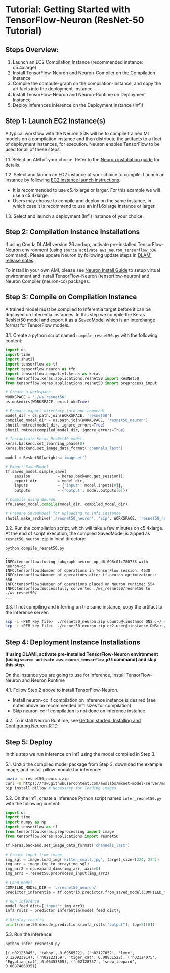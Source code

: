 # Tutorial: Getting Started with TensorFlow-Neuron (ResNet-50 Tutorial)

## Steps Overview:

1. Launch an EC2 Compilation Instance (recommended instance: c5.4xlarge)
2. Install TensorFlow-Neuron and Neuron-Compiler on the Compilation Instance
3. Compile the compute-graph on the compilation-instance, and copy the artifacts into the deployment-instance
4. Install TensorFlow-Neuron and Neuron-Runtime on Deployment Instance
5. Deploy inferences inference on the Deployment Instance (Inf1)

## Step 1: Launch EC2 Instance(s)

A typical workflow with the Neuron SDK will be to compile trained ML models on a compilation instance and then distribute the artifacts to a fleet of deployment instances, for execution. Neuron enables TensorFlow to be used for all of these steps.

1.1. Select an AMI of your choice. Refer to the [Neuron installation guide](../neuron-install-guide.md) for details.

1.2. Select and launch an EC2 instance of your choice to compile. Launch an instance by following [EC2 instance launch instructions](https://docs.aws.amazon.com/AWSEC2/latest/UserGuide/EC2_GetStarted.html#ec2-launch-instance).
  * It is recommended to use c5.4xlarge or larger. For this example we will use a c5.4xlarge.
  * Users may choose to compile and deploy on the same instance, in which case it is recommend to use an inf1.6xlarge instance or larger.

1.3. Select and launch a deployment (Inf1) instance of your choice.

## Step 2: Compilation Instance Installations

If using Conda DLAMI version 26 and up, activate pre-installed TensorFlow-Neuron environment (using `source activate aws_neuron_tensorflow_p36`  command). Please update Neuron by following update steps in [DLAMI release notes](../../release-notes/dlami-release-notes.md).

To install in your own AMI, please see [Neuron Install Guide](../neuron-install-guide.md) to setup virtual environment and install TensorFlow-Neuron (tensorflow-neuron) and Neuron Compiler (neuron-cc) packages.

## Step 3: Compile on Compilation Instance

A trained model must be compiled to Inferentia target before it can be deployed on Inferentia instances.
In this step we compile the Keras ResNet50 model and export it as a SavedModel which is an interchange format for TensorFlow models.

3.1. Create a python script named `compile_resnet50.py` with the following content:
```python
import os
import time
import shutil
import tensorflow as tf
import tensorflow.neuron as tfn
import tensorflow.compat.v1.keras as keras
from tensorflow.keras.applications.resnet50 import ResNet50
from tensorflow.keras.applications.resnet50 import preprocess_input

# Create a workspace
WORKSPACE = './ws_resnet50'
os.makedirs(WORKSPACE, exist_ok=True)

# Prepare export directory (old one removed)
model_dir = os.path.join(WORKSPACE, 'resnet50')
compiled_model_dir = os.path.join(WORKSPACE, 'resnet50_neuron')
shutil.rmtree(model_dir, ignore_errors=True)
shutil.rmtree(compiled_model_dir, ignore_errors=True)

# Instantiate Keras ResNet50 model
keras.backend.set_learning_phase(0)
keras.backend.set_image_data_format('channels_last')

model = ResNet50(weights='imagenet')

# Export SavedModel
tf.saved_model.simple_save(
    session            = keras.backend.get_session(),
    export_dir         = model_dir,
    inputs             = {'input': model.inputs[0]},
    outputs            = {'output': model.outputs[0]})

# Compile using Neuron
tfn.saved_model.compile(model_dir, compiled_model_dir)    

# Prepare SavedModel for uploading to Inf1 instance
shutil.make_archive('./resnet50_neuron', 'zip', WORKSPACE, 'resnet50_neuron')
```
3.2. Run the compilation script, which will take a few minutes on c5.4xlarge. At the end of script execution, the compiled SavedModel is zipped as `resnet50_neuron.zip` in local directory:
```bash
python compile_resnet50.py
```
```
...
INFO:tensorflow:fusing subgraph neuron_op_d6f098c01c780733 with neuron-cc
INFO:tensorflow:Number of operations in TensorFlow session: 4638
INFO:tensorflow:Number of operations after tf.neuron optimizations: 556
INFO:tensorflow:Number of operations placed on Neuron runtime: 554
INFO:tensorflow:Successfully converted ./ws_resnet50/resnet50 to ./ws_resnet50/
...
```
3.3. If not compiling and inferring on the same instance, copy the artifact to the inference server:
```bash
scp -i <PEM key file>  ./resnet50_neuron.zip ubuntu@<instance DNS>:~/ # if Ubuntu-based AMI
scp -i <PEM key file>  ./resnet50_neuron.zip ec2-user@<instance DNS>:~/  # if using AML2-based AMI
```

## Step 4: Deployment Instance Installations

**If using DLAMI, activate pre-installed TensorFlow-Neuron environment (using `source activate aws_neuron_tensorflow_p36`  command) and skip this step.**

On the instance you are going to use for inference, install TensorFlow-Neuron and Neuron Runtime

4.1. Follow Step 2 above to install TensorFlow-Neuron.
 * Install neuron-cc if compilation on inference instance is desired (see notes above on recommended Inf1 sizes for compilation)
 * Skip neuron-cc if compilation is not done on inference instance

4.2. To install Neuron Runtime, see [Getting started: Installing and Configuring Neuron-RTD](./../neuron-runtime/nrt_start.md).

## Step 5: Deploy

In this step we run inference on Inf1 using the model compiled in Step 3.

5.1. Unzip the compiled model package from Step 3, download the example image, and install pillow module for inference:
```bash
unzip -o resnet50_neuron.zip
curl -O https://raw.githubusercontent.com/awslabs/mxnet-model-server/master/docs/images/kitten_small.jpg
pip install pillow # Necessary for loading images
```

5.2. On the Inf1, create a inference Python script named `infer_resnet50.py` with the following content:
```python
import os
import time
import numpy as np
import tensorflow as tf
from tensorflow.keras.preprocessing import image
from tensorflow.keras.applications import resnet50

tf.keras.backend.set_image_data_format('channels_last')

# Create input from image
img_sgl = image.load_img('kitten_small.jpg', target_size=(224, 224))
img_arr = image.img_to_array(img_sgl)
img_arr2 = np.expand_dims(img_arr, axis=0)
img_arr3 = resnet50.preprocess_input(img_arr2)

# Load model
COMPILED_MODEL_DIR = './resnet50_neuron/'
predictor_inferentia = tf.contrib.predictor.from_saved_model(COMPILED_MODEL_DIR)

# Run inference
model_feed_dict={'input': img_arr3}
infa_rslts = predictor_inferentia(model_feed_dict);

# Display results
print(resnet50.decode_predictions(infa_rslts["output"], top=5)[0])
```

5.3. Run the inference:
```bash
python infer_resnet50.py
```
```
[('n02123045', 'tabby', 0.6956522), ('n02127052', 'lynx', 0.120923914), ('n02123159', 'tiger_cat', 0.08831522), ('n02124075', 'Egyptian_cat', 0.06453805), ('n02128757', 'snow_leopard', 0.0087466035)]
```
